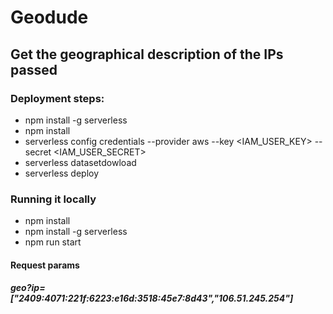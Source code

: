 # Geodude

## Get the geographical description of the IPs passed

### Deployment steps:
- npm install -g serverless
- npm install
- serverless config credentials --provider aws --key <IAM_USER_KEY> --secret <IAM_USER_SECRET>
- serverless datasetdowload
- serverless deploy


### Running it locally
- npm install
- npm install -g serverless
- npm run start

#### Request params
##### geo?ip=["2409:4071:221f:6223:e16d:3518:45e7:8d43","106.51.245.254"]